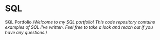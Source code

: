 # SQL
SQL Portfolio
/*Welcome to my SQL portfolio! This code repository contains examples of SQL I've written. Feel free to take a look and reach out if you have any questions.*/
